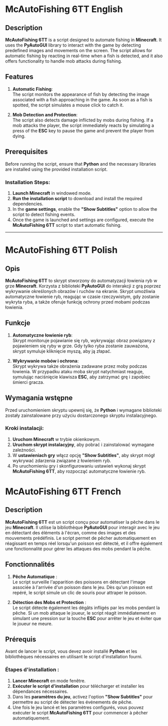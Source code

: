 
# McAutoFishing 6TT English

## Description
**McAutoFishing 6TT** is a script designed to automate fishing in **Minecraft**. It uses the **PyAutoGUI** library to interact with the game by detecting predefined images and movements on the screen. The script allows for automatic fishing by reacting in real-time when a fish is detected, and it also offers functionality to handle mob attacks during fishing.

## Features
1. **Automatic Fishing**:  
   The script monitors the appearance of fish by detecting the image associated with a fish approaching in the game. As soon as a fish is spotted, the script simulates a mouse click to catch it.

2. **Mob Detection and Protection**:  
   The script also detects damage inflicted by mobs during fishing. If a mob attacks the player, the script immediately reacts by simulating a press of the **ESC** key to pause the game and prevent the player from dying.

## Prerequisites
Before running the script, ensure that **Python** and the necessary libraries are installed using the provided installation script.

### Installation Steps:
1. **Launch Minecraft** in windowed mode.
2. **Run the installation script** to download and install the required dependencies.
3. In the **game settings**, enable the **"Show Subtitles"** option to allow the script to detect fishing events.
4. Once the game is launched and settings are configured, execute the **McAutoFishing 6TT** script to start automatic fishing.

---

# McAutoFishing 6TT Polish

## Opis
**McAutoFishing 6TT** to skrypt stworzony do automatyzacji łowienia ryb w grze **Minecraft**. Korzysta z biblioteki **PyAutoGUI** do interakcji z grą poprzez wykrywanie określonych obrazów i ruchów na ekranie. Skrypt umożliwia automatyczne łowienie ryb, reagując w czasie rzeczywistym, gdy zostanie wykryta ryba, a także oferuje funkcję ochrony przed mobami podczas łowienia.

## Funkcje
1. **Automatyczne łowienie ryb**:  
   Skrypt monitoruje pojawianie się ryb, wykrywając obraz powiązany z pojawieniem się ryby w grze. Gdy tylko ryba zostanie zauważona, skrypt symuluje kliknięcie myszą, aby ją złapać.

2. **Wykrywanie mobów i ochrona**:  
   Skrypt wykrywa także obrażenia zadawane przez moby podczas łowienia. W przypadku ataku moba skrypt natychmiast reaguje, symulując naciśnięcie klawisza **ESC**, aby zatrzymać grę i zapobiec śmierci gracza.

## Wymagania wstępne
Przed uruchomieniem skryptu upewnij się, że **Python** i wymagane biblioteki zostały zainstalowane przy użyciu dostarczonego skryptu instalacyjnego.

### Kroki instalacji:
1. **Uruchom Minecraft** w trybie okienkowym.
2. **Uruchom skrypt instalacyjny**, aby pobrać i zainstalować wymagane zależności.
3. W **ustawieniach gry** włącz opcję **"Show Subtitles"**, aby skrypt mógł wykrywać zdarzenia związane z łowieniem ryb.
4. Po uruchomieniu gry i skonfigurowaniu ustawień wykonaj skrypt **McAutoFishing 6TT**, aby rozpocząć automatyczne łowienie ryb.





# McAutoFishing 6TT French

## Description
**McAutoFishing 6TT** est un script conçu pour automatiser la pêche dans le jeu **Minecraft**. Il utilise la bibliothèque **PyAutoGUI** pour interagir avec le jeu en détectant des éléments à l'écran, comme des images et des mouvements prédéfinis. Le script permet de pêcher automatiquement en réagissant en temps réel lorsqu'un poisson est détecté, et il offre également une fonctionnalité pour gérer les attaques des mobs pendant la pêche.

## Fonctionnalités
1. **Pêche Automatique** :  
   Le script surveille l'apparition des poissons en détectant l'image associée à l'arrivée d'un poisson dans le jeu. Dès qu'un poisson est repéré, le script simule un clic de souris pour attraper le poisson.

2. **Détection des Mobs et Protection** :  
   Le script détecte également les dégâts infligés par les mobs pendant la pêche. Si un mob attaque le joueur, le script réagit immédiatement en simulant une pression sur la touche **ESC** pour arrêter le jeu et éviter que le joueur ne meure.

## Prérequis
Avant de lancer le script, vous devez avoir installé **Python** et les bibliothèques nécessaires en utilisant le script d'installation fourni.

### Étapes d'installation :
1. **Lancer Minecraft** en mode fenêtre.
2. **Exécuter le script d'installation** pour télécharger et installer les dépendances nécessaires.
3. Dans les **paramètres du jeu**, activez l'option **"Show Subtitles"** pour permettre au script de détecter les événements de pêche.
4. Une fois le jeu lancé et les paramètres configurés, vous pouvez exécuter le script **McAutoFishing 6TT** pour commencer à pêcher automatiquement.
